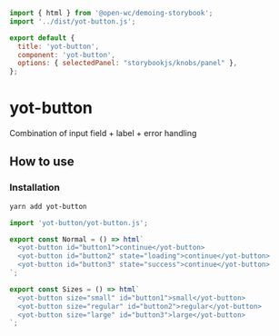```js script
import { html } from '@open-wc/demoing-storybook';
import '../dist/yot-button.js';

export default {
  title: 'yot-button',
  component: 'yot-button',
  options: { selectedPanel: "storybookjs/knobs/panel" },
};
```

# yot-button

Combination of input field + label + error handling

## How to use

### Installation

```bash
yarn add yot-button
```

```js
import 'yot-button/yot-button.js';
```

```js preview-story
export const Normal = () => html`
  <yot-button id="button1">continue</yot-button>
  <yot-button id="button2" state="loading">continue</yot-button>
  <yot-button id="button3" state="success">continue</yot-button>
`;
```

```js preview-story
export const Sizes = () => html`
  <yot-button size="small" id="button1">small</yot-button>
  <yot-button size="regular" id="button2">regular</yot-button>
  <yot-button size="large" id="button3">large</yot-button>
`;
```
